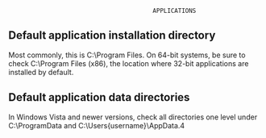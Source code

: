                                             APPLICATIONS
                                            
                                            
 Default application installation directory
 --------------------------------------
 Most commonly, this is C:\Program Files. On 64-bit systems, be sure to check C:\Program Files (x86), the location where 32-bit applications are installed by default.
 
 
 Default application data directories
 ------------------------------
  In Windows Vista and newer versions, check all directories one level under C:\ProgramData and C:\Users\{username}\AppData.4
  
  
  
 
 
